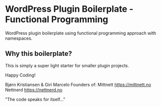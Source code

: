 # WordPress Plugin Boilerplate - Functional Programming

WordPress plugin boilerplate using functional programming approach with namespaces.

## Why this boilerplate?

This is simply a super light starter for smaller plugin projects.

Happy Coding!

Bjørn Kristiansen & Giri Marcelo Founders of:
Mittnett https://mittnett.no
Nettnerd https://nettnerd.no

"The code speaks for itself..."
